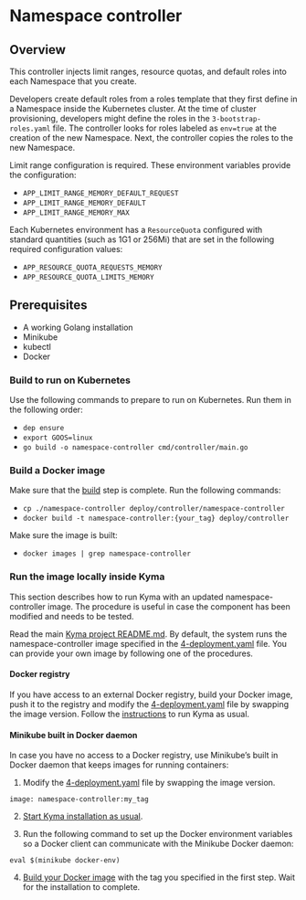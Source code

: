 # Namespace controller

## Overview

This controller injects limit ranges, resource quotas, and default roles into each Namespace that you create.

Developers create default roles from a roles template that they first define in a Namespace inside the Kubernetes cluster.
At the time of cluster provisioning, developers might define the roles in the `3-bootstrap-roles.yaml` file. The controller looks for roles labeled as `env=true` at the creation of the new Namespace. Next, the controller copies the roles to the new Namespace.

Limit range configuration is required. These environment variables provide the configuration:
* `APP_LIMIT_RANGE_MEMORY_DEFAULT_REQUEST`
* `APP_LIMIT_RANGE_MEMORY_DEFAULT`
* `APP_LIMIT_RANGE_MEMORY_MAX`

Each Kubernetes environment has a `ResourceQuota` configured with standard quantities (such as 1G1 or 256Mi) that are set in the following required configuration values:
* `APP_RESOURCE_QUOTA_REQUESTS_MEMORY`
* `APP_RESOURCE_QUOTA_LIMITS_MEMORY`

## Prerequisites

 - A working Golang installation
 - Minikube
 - kubectl
 - Docker

### Build to run on Kubernetes

Use the following commands to prepare to run on Kubernetes. Run them in the following order:

 - `dep ensure`
 - `export GOOS=linux`
 - `go build -o namespace-controller cmd/controller/main.go`

### Build a Docker image

Make sure that the [build](#build-to-run-on-kubernetes) step is complete. Run the following commands:

- `cp ./namespace-controller deploy/controller/namespace-controller`
- `docker build -t namespace-controller:{your_tag} deploy/controller`

Make sure the image is built:

- `docker images | grep namespace-controller`

### Run the image locally inside Kyma

This section describes how to run Kyma with an updated namespace-controller image. The procedure is useful in case the component has been modified and needs to be tested.

Read the main [Kyma project README.md](../../README.md). By default, the system runs the namespace-controller image specified in the [4-deployment.yaml](../../resources/core/charts/namespace-controller/templates/4-deployment.yaml) file. You can provide your own image by following one of the procedures.

#### Docker registry

 If you have access to an external Docker registry, build your Docker image, push it to the registry and modify the [4-deployment.yaml](../../resources/core/charts/namespace-controller/templates/4-deployment.yaml) file by swapping the image version. Follow the [instructions](../../docs/kyma/docs/030-inst-local-installation-from-release.md) to run Kyma as usual.

#### Minikube built in Docker daemon

In case you have no access to a Docker registry, use Minikube’s built in Docker daemon that keeps images for running containers:

 1. Modify the [4-deployment.yaml](../../resources/core/charts/namespace-controller/templates/4-deployment.yaml) file by swapping the image version.
```
image: namespace-controller:my_tag
```

2. [Start Kyma installation as usual](../../docs/kyma/docs/030-inst-local-installation-from-release.md).

3. Run the following command to set up the Docker environment variables so a Docker client can communicate with the Minikube Docker daemon:
```
eval $(minikube docker-env)
```

4. [Build your Docker image](#build-a-docker-image) with the tag you specified in the first step. Wait for the installation to complete.
